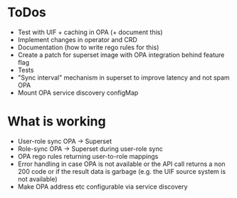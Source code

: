 # ToDos

- Test with UIF + caching in OPA (+ document this)
- Implement changes in operator and CRD
- Documentation (how to write rego rules for this)
- Create a patch for superset image with OPA integration behind feature flag
- Tests
- "Sync interval" mechanism in superset to improve latency and not spam OPA
- Mount OPA service discovery configMap

# What is working
- User-role sync OPA -> Superset
- Role-sync OPA -> Superset during user-role sync
- OPA rego rules returning user-to-role mappings
- Error handling in case OPA is not available or the API call returns a non 200 code or if the result data is garbage (e.g. the UIF source system is not available)
- Make OPA address etc configurable via service discovery
